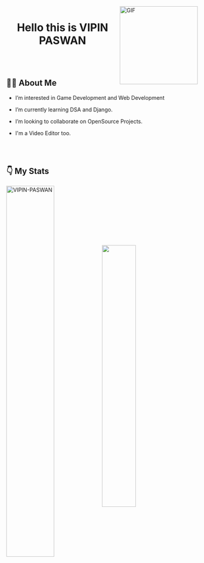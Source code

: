 <img alt="GIF"  height="205px" align="right" src="https://media.giphy.com/media/AOSwwqVjNZlDO/giphy.gif" />

<h1 align="center">Hello this is VIPIN PASWAN</h1>
  <br>
  <br>
  
  ## 👨‍💼 About Me

- I’m interested in Game Development and Web Development
- I’m currently learning DSA and Django.
- I’m looking to collaborate on OpenSource Projects.
- I'm a Video Editor too.

  <br>
  <br>
<!---
VIPIN-PASWAN/VIPIN-PASWAN is a ✨ special ✨ repository because its `README.md` (this file) appears on your GitHub profile.
You can click the Preview link to take a look at your changes.
--->
  ## 👇 My Stats
<img align="center" style="width:50%; float=left; margin=5%;" src="https://github-readme-stats.vercel.app/api?username=vipin-paswan&show_icons=true&theme=vue" alt="VIPIN-PASWAN" /><img align="center" style="width:42%; float=right; margin=5%;" src="https://github-readme-stats.vercel.app/api/top-langs/?username=vipin-paswan&layout=compact&theme=vue&hide_border=true" />

